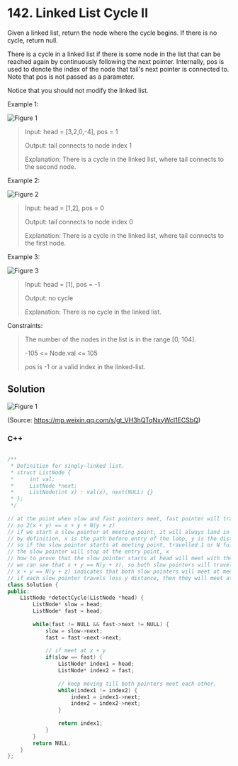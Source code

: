 # 142. Linked List Cycle II

Given a linked list, return the node where the cycle begins. If there is no cycle, return null.

There is a cycle in a linked list if there is some node in the list that can be reached again by continuously following the next pointer. Internally, pos is used to denote the index of the node that tail's next pointer is connected to. Note that pos is not passed as a parameter.

Notice that you should not modify the linked list.

Example 1:

 ![Figure 1](https://assets.leetcode.com/uploads/2018/12/07/circularlinkedlist.png)

> Input: head = [3,2,0,-4], pos = 1
> 
> Output: tail connects to node index 1
> 
> Explanation: There is a cycle in the linked list, where tail connects to the second node.

Example 2:

![Figure 2](https://assets.leetcode.com/uploads/2018/12/07/circularlinkedlist_test2.png)

> Input: head = [1,2], pos = 0
> 
> Output: tail connects to node index 0
> 
> Explanation: There is a cycle in the linked list, where tail connects to the first node.

Example 3:

![Figure 3](https://assets.leetcode.com/uploads/2018/12/07/circularlinkedlist_test3.png)

> Input: head = [1], pos = -1
> 
> Output: no cycle
> 
> Explanation: There is no cycle in the linked list.

Constraints:

> The number of the nodes in the list is in the range [0, 104].
> 
> -105 <= Node.val <= 105
> 
> pos is -1 or a valid index in the linked-list.

## Solution

![Figure 1](https://mmbiz.qpic.cn/mmbiz_png/ciaqDnJprwv6XEYZuxIMibUKGOia3uXPT1QfTu2khibwQu6ssLcsNMy2VghNGicaibApoqXkbG7sUiaGnV7P4rKzAfiaYQ/640?wx_fmt=png&tp=webp&wxfrom=5&wx_lazy=1&wx_co=1)

(Source: https://mp.weixin.qq.com/s/gt_VH3hQTqNxyWcl1ECSbQ)
 
### C++
```cpp

/**
 * Definition for singly-linked list.
 * struct ListNode {
 *     int val;
 *     ListNode *next;
 *     ListNode(int x) : val(x), next(NULL) {}
 * };
 */
        
// at the point when slow and fast pointers meet, fast pointer will travel at least 1 or N full loop (y + z)
// so 2(x + y) == x + y + N(y + z)
// if we start a slow pointer at meeting point, it will always land in the same point after 1 or N full loop (y + z)
// by definition, x is the path before entry of the loop, y is the distance from the entry of the loop to the meeting point
// so if the slow pointer starts at meeting point, travelled 1 or N full loop minus y, N(y + z) - y
// the slow pointer will stop at the entry point, x
// how to prove that the slow pointer starts at head will meet with the slow pointer starts at meeting point ?
// we can see that x + y == N(y + z), so both slow pointers will travel y distance at same speed
// x + y == N(y + z) indicates that both slow pointers will meet at meeting point, provided one starts at head, another at meeting point
// if each slow pointer travels less y distance, then they will meet at entry point since it will the same amount of time to travel y distance. 
class Solution {
public:
    ListNode *detectCycle(ListNode *head) {
        ListNode* slow = head;
        ListNode* fast = head;
        
        while(fast != NULL && fast->next != NULL) {
            slow = slow->next;
            fast = fast->next->next;
            
            // if meet at x + y
            if(slow == fast) {
                ListNode* index1 = head;
                ListNode* index2 = fast;
                
                // keep moving till both pointers meet each other. 
                while(index1 != index2) {
                    index1 = index1->next;
                    index2 = index2->next;
                }
                
                return index1;
            }
        }
        return NULL;
    }
};
```
